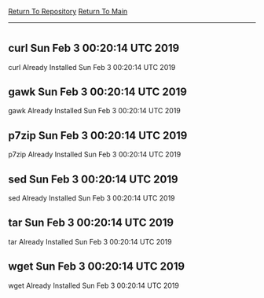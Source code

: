 [Return To Repository](https://github.com/deathbybandaid/piholeparser/)
[Return To Main](https://github.com/deathbybandaid/piholeparser/blob/master/RecentRunLogs/Mainlog.md)
____________________________________
# 
## curl Sun Feb 3 00:20:14 UTC 2019
curl Already Installed Sun Feb 3 00:20:14 UTC 2019
## gawk Sun Feb 3 00:20:14 UTC 2019
gawk Already Installed Sun Feb 3 00:20:14 UTC 2019
## p7zip Sun Feb 3 00:20:14 UTC 2019
p7zip Already Installed Sun Feb 3 00:20:14 UTC 2019
## sed Sun Feb 3 00:20:14 UTC 2019
sed Already Installed Sun Feb 3 00:20:14 UTC 2019
## tar Sun Feb 3 00:20:14 UTC 2019
tar Already Installed Sun Feb 3 00:20:14 UTC 2019
## wget Sun Feb 3 00:20:14 UTC 2019
wget Already Installed Sun Feb 3 00:20:14 UTC 2019
